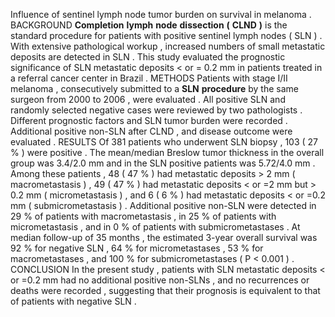 Influence of sentinel lymph node tumor burden on survival in melanoma . BACKGROUND **Completion** **lymph** **node** **dissection** **(** **CLND** **)** is the standard procedure for patients with positive sentinel lymph nodes ( SLN ) . With extensive pathological workup , increased numbers of small metastatic deposits are detected in SLN . This study evaluated the prognostic significance of SLN metastatic deposits < or = 0.2 mm in patients treated in a referral cancer center in Brazil . METHODS Patients with stage I/II melanoma , consecutively submitted to a **SLN** **procedure** by the same surgeon from 2000 to 2006 , were evaluated . All positive SLN and randomly selected negative cases were reviewed by two pathologists . Different prognostic factors and SLN tumor burden were recorded . Additional positive non-SLN after CLND , and disease outcome were evaluated . RESULTS Of 381 patients who underwent SLN biopsy , 103 ( 27 % ) were positive . The mean/median Breslow tumor thickness in the overall group was 3.4/2.0 mm and in the SLN positive patients was 5.72/4.0 mm . Among these patients , 48 ( 47 % ) had metastatic deposits > 2 mm ( macrometastasis ) , 49 ( 47 % ) had metastatic deposits < or =2 mm but > 0.2 mm ( micrometastasis ) , and 6 ( 6 % ) had metastatic deposits < or =0.2 mm ( submicrometastasis ) . Additional positive non-SLN were detected in 29 % of patients with macrometastasis , in 25 % of patients with micrometastasis , and in 0 % of patients with submicrometastases . At median follow-up of 35 months , the estimated 3-year overall survival was 92 % for negative SLN , 64 % for micrometastases , 53 % for macrometastases , and 100 % for submicrometastases ( P < 0.001 ) . CONCLUSION In the present study , patients with SLN metastatic deposits < or =0.2 mm had no additional positive non-SLNs , and no recurrences or deaths were recorded , suggesting that their prognosis is equivalent to that of patients with negative SLN . 